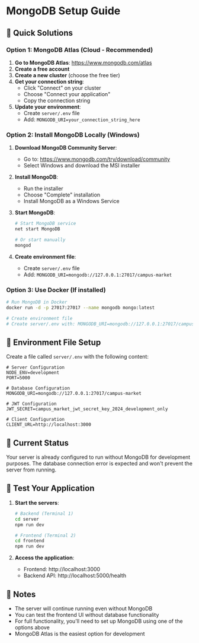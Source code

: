 # MongoDB Setup Guide

## 🚀 Quick Solutions

### **Option 1: MongoDB Atlas (Cloud - Recommended)**

1. **Go to MongoDB Atlas**: https://www.mongodb.com/atlas
2. **Create a free account**
3. **Create a new cluster** (choose the free tier)
4. **Get your connection string**:
   - Click "Connect" on your cluster
   - Choose "Connect your application"
   - Copy the connection string
5. **Update your environment**:
   - Create `server/.env` file
   - Add: `MONGODB_URI=your_connection_string_here`

### **Option 2: Install MongoDB Locally (Windows)**

1. **Download MongoDB Community Server**:
   - Go to: https://www.mongodb.com/try/download/community
   - Select Windows and download the MSI installer

2. **Install MongoDB**:
   - Run the installer
   - Choose "Complete" installation
   - Install MongoDB as a Windows Service

3. **Start MongoDB**:
   ```bash
   # Start MongoDB service
   net start MongoDB
   
   # Or start manually
   mongod
   ```

4. **Create environment file**:
   - Create `server/.env` file
   - Add: `MONGODB_URI=mongodb://127.0.0.1:27017/campus-market`

### **Option 3: Use Docker (If installed)**

```bash
# Run MongoDB in Docker
docker run -d -p 27017:27017 --name mongodb mongo:latest

# Create environment file
# Create server/.env with: MONGODB_URI=mongodb://127.0.0.1:27017/campus-market
```

## 🔧 Environment File Setup

Create a file called `server/.env` with the following content:

```env
# Server Configuration
NODE_ENV=development
PORT=5000

# Database Configuration
MONGODB_URI=mongodb://127.0.0.1:27017/campus-market

# JWT Configuration
JWT_SECRET=campus_market_jwt_secret_key_2024_development_only

# Client Configuration
CLIENT_URL=http://localhost:3000
```

## 🎯 Current Status

Your server is already configured to run without MongoDB for development purposes. The database connection error is expected and won't prevent the server from running.

## 🚀 Test Your Application

1. **Start the servers**:
   ```bash
   # Backend (Terminal 1)
   cd server
   npm run dev
   
   # Frontend (Terminal 2)
   cd frontend
   npm run dev
   ```

2. **Access the application**:
   - Frontend: http://localhost:3000
   - Backend API: http://localhost:5000/health

## 📝 Notes

- The server will continue running even without MongoDB
- You can test the frontend UI without database functionality
- For full functionality, you'll need to set up MongoDB using one of the options above
- MongoDB Atlas is the easiest option for development
